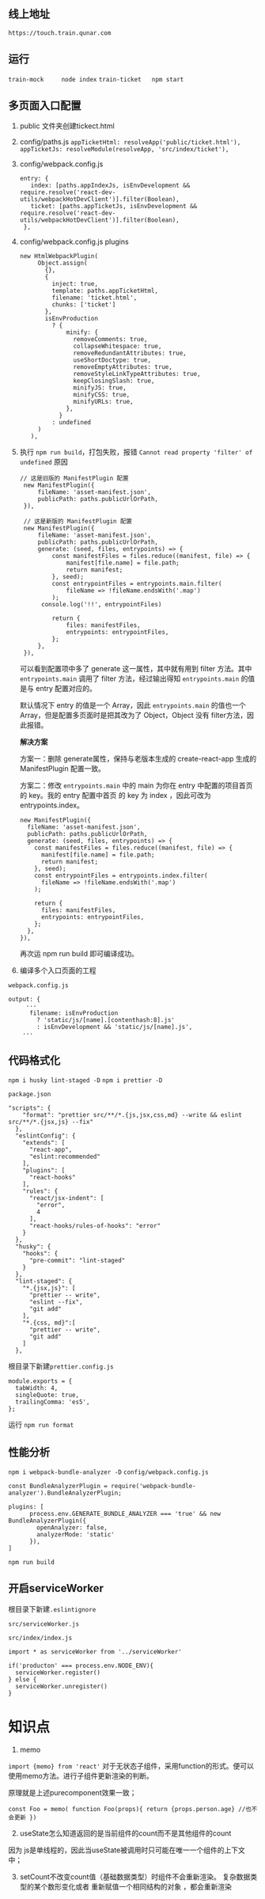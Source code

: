 ## 线上地址

`https://touch.train.qunar.com`

## 运行

`train-mock     node index`
`train-ticket   npm start`

## 多页面入口配置

1. public 文件夹创建tickect.html
2. config/paths.js
   `appTicketHtml: resolveApp('public/ticket.html'),`
   `appTicketJs: resolveModule(resolveApp, 'src/index/ticket'),`
3. config/webpack.config.js

   ```
   entry: {
      index: [paths.appIndexJs, isEnvDevelopment && require.resolve('react-dev-utils/webpackHotDevClient')].filter(Boolean),
      ticket: [paths.appTicketJs, isEnvDevelopment && require.resolve('react-dev-utils/webpackHotDevClient')].filter(Boolean),
    },
   ```
4. config/webpack.config.js
   plugins
   ```
   new HtmlWebpackPlugin(
        Object.assign(
          {},
          {
            inject: true,
            template: paths.appTicketHtml,
            filename: 'ticket.html',
            chunks: ['ticket']
          },
          isEnvProduction
            ? {
                minify: {
                  removeComments: true,
                  collapseWhitespace: true,
                  removeRedundantAttributes: true,
                  useShortDoctype: true,
                  removeEmptyAttributes: true,
                  removeStyleLinkTypeAttributes: true,
                  keepClosingSlash: true,
                  minifyJS: true,
                  minifyCSS: true,
                  minifyURLs: true,
                },
              }
            : undefined
        )
      ),
   ```
5. 执行 `npm run build`，打包失败，报错 `Cannot read property 'filter' of undefined`
   原因
   
   ```
   // 这是旧版的 ManifestPlugin 配置
    new ManifestPlugin({
        fileName: 'asset-manifest.json',
        publicPath: paths.publicUrlOrPath,
    }),
      
    // 这是新版的 ManifestPlugin 配置
    new ManifestPlugin({
        fileName: 'asset-manifest.json',
        publicPath: paths.publicUrlOrPath,
        generate: (seed, files, entrypoints) => {
            const manifestFiles = files.reduce((manifest, file) => {
                manifest[file.name] = file.path;
                return manifest;
            }, seed);
            const entrypointFiles = entrypoints.main.filter(
                fileName => !fileName.endsWith('.map')
            );
         console.log('!!', entrypointFiles)
   
            return {
                files: manifestFiles,
                entrypoints: entrypointFiles,
            };
        },
    }),
   ```

     可以看到配置项中多了 generate 这一属性，其中就有用到 filter 方法。其中 `entrypoints.main` 调用了 filter 方法，经过输出得知 `entrypoints.main` 的值是与 entry 配置对应的。

     默认情况下 entry 的值是一个 Array，因此 `entrypoints.main` 的值也一个 Array，但是配置多页面时是把其改为了 Object，Object 没有 filter方法，因此报错。

     **解决方案**

      方案一：删除 generate属性，保持与老版本生成的 create-react-app 生成的 ManifestPlugin 配置一致。

      方案二：修改 `entrypoints.main` 中的 main 为你在 entry 中配置的项目首页的 key。我的 entry 配置中首页 的 key 为 index ，因此可改为 entrypoints.index。

      ```
      new ManifestPlugin({
        fileName: 'asset-manifest.json',
        publicPath: paths.publicUrlOrPath,
        generate: (seed, files, entrypoints) => {
          const manifestFiles = files.reduce((manifest, file) => {
            manifest[file.name] = file.path;
            return manifest;
          }, seed);
          const entrypointFiles = entrypoints.index.filter(
            fileName => !fileName.endsWith('.map')
          );
    
          return {
            files: manifestFiles,
            entrypoints: entrypointFiles,
          };
        },
      }),
    ```
    再次运 npm run build 即可编译成功。


6. 编译多个入口页面的工程
```
webpack.config.js

output: {
     ···
      filename: isEnvProduction
        ? 'static/js/[name].[contenthash:8].js'
        : isEnvDevelopment && 'static/js/[name].js',
    ···
```
## 代码格式化

`npm i husky lint-staged -D`
`npm i prettier -D`

`package.json`

```
"scripts": {
    "format": "prettier src/**/*.{js,jsx,css,md} --write && eslint src/**/*.{jsx,js} --fix"
  },
  "eslintConfig": {
    "extends": [
      "react-app",
      "eslint:recommended"
    ],
    "plugins": [
      "react-hooks"
    ],
    "rules": {
      "react/jsx-indent": [
        "error",
        4
      ],
      "react-hooks/rules-of-hooks": "error"
    }
  },
  "husky": {
    "hooks": {
      "pre-commit": "lint-staged"
    }
  },
  "lint-staged": {
    "*.{jsx,js}": [
      "prettier -- write",
      "eslint --fix",
      "git add"
    ],
    "*.{css, md}":[
      "prettier -- write",
      "git add"
    ]
  },
  ```
  根目录下新建`prettier.config.js`
  ```
  module.exports = {
    tabWidth: 4,
    singleQuote: true,
    trailingComma: 'es5',
};
```

运行 `npm run format`

## 性能分析

`npm i webpack-bundle-analyzer -D`
`config/webpack.config.js`
```
const BundleAnalyzerPlugin = require('webpack-bundle-analyzer').BundleAnalyzerPlugin;

plugins: [
      process.env.GENERATE_BUNDLE_ANALYZER === 'true' && new BundleAnalyzerPlugin({
        openAnalyzer: false,
        analyzerMode: 'static'
      }),
]
```
`npm run build`

## 开启serviceWorker

根目录下新建`.eslintignore`
```
src/serviceWorker.js
```

`src/index/index.js`
```
import * as serviceWorker from '../serviceWorker'

if('producton' === process.env.NODE_ENV){
  serviceWorker.register()
} else {
  serviceWorker.unregister()
}
```

# 知识点

1. memo

`import {memo} from 'react'` 对于无状态子组件，采用function的形式。便可以使用memo方法。进行子组件更新渲染的判断。 

原理就是上述purecomponent效果一致； 

`const Foo = memo( function Foo(props){ return {props.person.age} //也不会更新 })`

2. useState怎么知道返回的是当前组件的count而不是其他组件的count

因为 js是单线程的，因此当useState被调用时只可能在唯一一个组件的上下文中；

3. setCount不改变count值（基础数据类型）时组件不会重新渲染。 复杂数据类型的某个数形变化或者 重新赋值一个相同结构的对象 ，都会重新渲染
